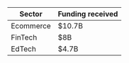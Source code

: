 |Sector|Funding received|
|-----------|-------|
| Ecommerce | $10.7B |
| FinTech | $8B |
| EdTech | $4.7B |
